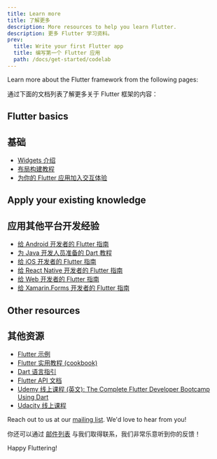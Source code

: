 ```yaml
---
title: Learn more
title: 了解更多
description: More resources to help you learn Flutter.
description: 更多 Flutter 学习资料。
prev:
  title: Write your first Flutter app
  title: 编写第一个 Flutter 应用
  path: /docs/get-started/codelab
---
```


Learn more about the Flutter framework from the following pages:

通过下面的文档列表了解更多关于 Flutter 框架的内容：

## Flutter basics

## 基础

* [Widgets 介绍](/docs/development/ui/widgets-intro)
* [布局构建教程](/docs/development/ui/layout/tutorial)
* [为你的 Flutter 应用加入交互体验](/docs/development/ui/interactive)

## Apply your existing knowledge

## 应用其他平台开发经验

* [给 Android 开发者的 Flutter 指南](/docs/get-started/flutter-for/android-devs)
* [为 Java 开发人员准备的 Dart 教程](https://codelabs.flutter-io.cn/codelabs/from-java-to-dart-cn/index.html)
* [给 iOS 开发者的 Flutter 指南](/docs/get-started/flutter-for/ios-devs)
* [给 React Native 开发者的 Flutter 指南](/docs/get-started/flutter-for/react-native-devs)
* [给 Web 开发者的 Flutter 指南](/docs/get-started/flutter-for/web-devs)
* [给 Xamarin.Forms 开发者的 Flutter 指南](/docs/get-started/flutter-for/xamarin-forms-devs)

## Other resources

## 其他资源

* [Flutter 示例]({{site.github}}/flutter/samples/blob/master/INDEX.md)
* [Flutter 实用教程 (cookbook)](/docs/cookbook)
* [Dart 语言指引](/docs/resources/bootstrap-into-dart)
* [Flutter API 文档]({{site.api}})
* [Udemy 线上课程 (英文): The Complete Flutter Developer Bootcamp Using Dart](https://www.appbrewery.co/p/flutter-development-bootcamp-with-dart)
* [Udacity 线上课程](https://cn.udacity.com/course/build-native-mobile-apps-with-flutter--ud905)

Reach out to us at our [mailing list][]. We'd love to hear from you!

你还可以通过 [邮件列表][] 与我们取得联系，我们非常乐意听到你的反馈！

Happy Fluttering!

[mailing list]: mailto:{{site.email}}
[邮件列表]: mailto:{{site.email}}
